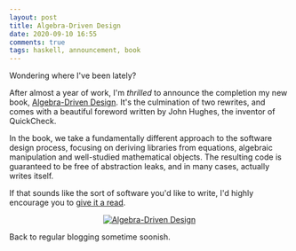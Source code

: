 ```yaml
---
layout: post
title: Algebra-Driven Design
date: 2020-09-10 16:55
comments: true
tags: haskell, announcement, book
---
```


Wondering where I've been lately?

After almost a year of work, I'm *thrilled* to announce the completion my new
book, [Algebra-Driven Design][add]. It's the culmination of two rewrites, and
comes with a beautiful foreword written by John Hughes, the inventor of
QuickCheck.

[add]: https://algebradriven.design

In the book, we take a fundamentally different approach to the software design
process, focusing on deriving libraries from equations, algebraic manipulation
and well-studied mathematical objects. The resulting code is guaranteed to be
free of abstraction leaks, and in many cases, actually writes itself.

If that sounds like the sort of software you'd like to write, I'd highly
encourage you to [give it a read][add].

<center><a href="https://algebradriven.design"><img src="/images/add.png" alt="Algebra-Driven Design"></a></center>

Back to regular blogging sometime soonish.

